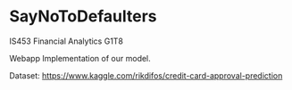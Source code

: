 # SayNoToDefaulters

IS453 Financial Analytics G1T8

Webapp Implementation of our model.

Dataset: https://www.kaggle.com/rikdifos/credit-card-approval-prediction
